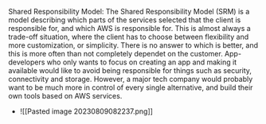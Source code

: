 Shared Responsibility Model:
The Shared Responsibility Model (SRM) is a model describing which parts of the services selected that the client is responsible for, and which AWS is responsible for. This is almost always a trade-off situation, where the client has to choose between flexibility and more customization, or simplicity. There is no answer to which is better, and this is more often than not completely dependet on the customer. App-developers who only wants to focus on creating an app and making it available would like to avoid being responsible for things such as security, connectivity and storage. However, a major tech company would probably want to be much more in control of every single alternative, and build their own tools based on AWS services.
- ![[Pasted image 20230809082237.png]]